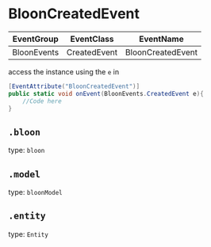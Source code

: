 # BloonCreatedEvent
EventGroup |EventClass	|EventName
-----------|------------|---------
BloonEvents|CreatedEvent|BloonCreatedEvent

access the instance using the `e` in

```cs
[EventAttribute("BloonCreatedEvent")]
public static void onEvent(BloonEvents.CreatedEvent e){
    //Code here
}
```

## `.bloon`
type: `bloon`
## `.model`
type: `bloonModel`
## `.entity`
type: `Entity`